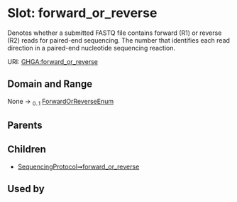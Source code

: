 
# Slot: forward_or_reverse


Denotes whether a submitted FASTQ file contains forward (R1) or reverse (R2) reads for paired-end sequencing. The number that identifies each read direction in a paired-end nucleotide sequencing reaction.

URI: [GHGA:forward_or_reverse](https://w3id.org/GHGA/forward_or_reverse)


## Domain and Range

None &#8594;  <sub>0..1</sub> [ForwardOrReverseEnum](ForwardOrReverseEnum.md)

## Parents


## Children

 *  [SequencingProtocol➞forward_or_reverse](SequencingProtocol_forward_or_reverse.md)

## Used by

